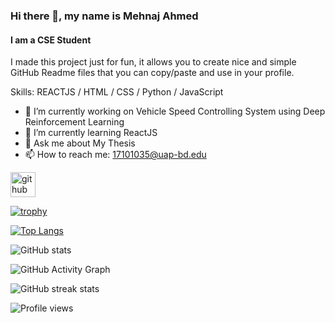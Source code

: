 ### Hi there 👋, my name is Mehnaj Ahmed
#### I am a CSE Student 
I made this project just for fun, it allows you to create nice and simple GitHub Readme files that you can copy/paste and use in your profile.

Skills: REACTJS / HTML / CSS / Python / JavaScript

- 🔭 I’m currently working on Vehicle Speed Controlling System using Deep Reinforcement Learning 
- 🌱 I’m currently learning ReactJS 
- 💬 Ask me about My Thesis 
- 📫 How to reach me: 17101035@uap-bd.edu 

[<img src='https://cdn.jsdelivr.net/npm/simple-icons@3.0.1/icons/github.svg' alt='github' height='40'>](https://github.com/mehnajahmed)  

[![trophy](https://github-profile-trophy.vercel.app/?username=mehnajahmed)](https://github.com/ryo-ma/github-profile-trophy)

[![Top Langs](https://github-readme-stats.vercel.app/api/top-langs/?username=mehnajahmed)](https://github.com/anuraghazra/github-readme-stats)

![GitHub stats](https://github-readme-stats.vercel.app/api?username=mehnajahmed&show_icons=true)  

![GitHub Activity Graph](https://activity-graph.herokuapp.com/graph?username=mehnajahmed)  

![GitHub streak stats](https://github-readme-streak-stats.herokuapp.com/?user=mehnajahmed)  

![Profile views](https://gpvc.arturio.dev/mehnajahmed)  
